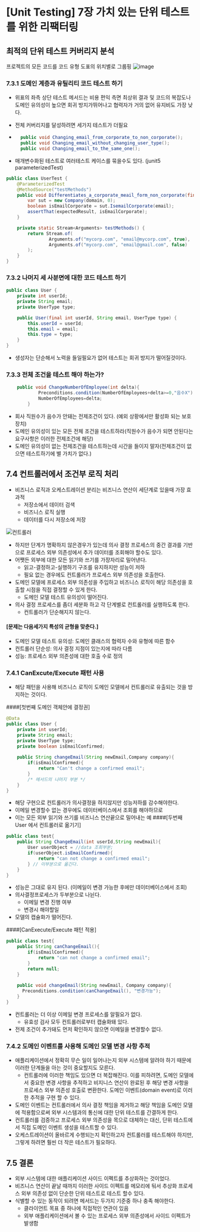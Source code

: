 # [Unit Testing] 7장 가치 있는 단위 테스트를 위한 리팩터링

## 최적의 단위 테스트 커버리지 분석

프로젝트의 모든 코드를 코드 유형 도표의 위치별로 그룹핑
![image](https://user-images.githubusercontent.com/58027908/233811903-3071ba12-b617-4ac8-ac1d-6769529b32e7.png)

### 7.3.1 도메인 계층과 유틸리티 코드 테스트 하기

- 위표의 좌측 상단 테스트 메서드는 비용 편익 측면 최상위 결과 및 코드의 복잡도나 도메인 유의성이 높으면 회귀 방지가뛰어나고 협력자가 거의 없어 유지비도 가장 낮다.

- 전체 커버리지를 달성하려면 세가지 테스트가 더필요
- ```java
    public void Changing_email_from_corporate_to_non_corporate();
    public void Changing_email_without_changing_user_type();
    public void Changing_email_to_the_same_one();    
    ```
- 매개변수화된 테스트로 여러테스트 케이스를 묶을수도 있다. (junit5 parameterizedTest)

```java
public class UserTest {
    @ParameterizedTest
    @MethodSource("testMethods")
    public void Differentiates_a_corporate_meail_form_non_corporate(final String domain, final String email, final boolean expectedResult) {
        var sut = new Company(domain, 0);
        boolean isEmailCorporate = sut.IsemailCorporate(email);
        assertThat(expectedResult, isEmailCorporate);
    }

    private static Stream<Arguments> testMethods() {
        return Stream.of(
                Arguments.of("mycorp.com", "email@mycorp.com", true),
                Arguments.of("mycorp.com", "email@gmail.com", false)
        );
    }
}
```

### 7.3.2 나머지 세 사분면에 대한 코드 테스트 하기

```java
public class User {
    private int userId;
    private String email;
    private UserType type;

    public User(final int userId, String email, UserType type) {
        this.userId = userId;
        this.email = email;
        this.type = type;
    }
}
```

- 생성자는 단순해서 노력을 들일필요가 없어 테스트는 회귀 방지가 떨어질것이다.

### 7.3.3 전체 조건을 테스트 해야 하는가?

```java
    public void ChangeNumberOfEmployee(int delta){
            Preconditions.condition(NumberOfEmployees+delta>=0,"음수X");
            NumberOfEmployees=delta;
        }
```

- 회사 직원수가 음수가 안돼는 전제조건이 있다. (예외 상황에서만 활성화 되는 보호 장치)
- 도메인 유의성이 있는 모든 전체 조건을 테스트하라(직원수가 음수가 되면 안된다는 요구사항은 이러한 전제조건에 해당)
- 도메인 유의성이 없는 전제조건을 테스트하는데 시간을 들이지 말자(전제조건이 없으면 테스트하기에 별 가치가 없다.)

## 7.4 컨트롤러에서 조건부 로직 처리

- 비즈니스 로직과 오케스트레이션 분리는 비즈니스 연산이 세단계로 있을때 가장 효과적
    - 저장소에서 데이터 검색
    - 비즈니스 로직 실행
    - 데이터를 다시 저장소에 저장

![컨트롤러](https://user-images.githubusercontent.com/58027908/233812577-bb77199e-04a3-4ea5-aa22-71f986b610e9.jpg)

- 하지만 단계가 명확하지 않은경우가 있는데 의사 결정 프로세스의 중간 결과를 기반으로 프로세스 외부 의존성에서 추가 데이터를 조회해야 할수도 있다.
- 어쨋든 외부에 대한 모든 읽기와 쓰기를 가장자리로 밀어낸다.
    - 읽고-결정하고-실행하기 구조를 유지하지만 성능이 저하
    - 필요 없는 경우에도 컨트롤러가 프로세스 외부 의존성을 호출한다.
- 도메인 모델에 프로세스 외부 의존성을 주입하고 비즈니스 로직이 해당 의존성을 호출할 시점을 직접 결정할 수 있게 한다.
    - 도메인 모델 테스트 유의성이 떨어진다.
- 의사 결정 프로세스를 좀더 세분화 하고 각 단계별로 컨트롤러를 실행하도록 한다.
    - 컨트롤러가 단순해지지 않는다.

#### [문제는 다음세가지 특성의 균형을 맞춘다.]

- 도메인 모델 테스트 유의성: 도메인 클래스의 협력자 수와 유형에 따른 함수
- 컨트롤러 단순성: 의사 결정 지점이 있는지에 따라 다름
- 성능: 프로세스 외부 의존성에 대한 호출 수로 정의

### 7.4.1 CanExcute/Execute 패턴 사용

- 해당 패턴을 사용해 비즈니스 로직이 도메인 모델에서 컨트롤러로 유출되는 것을 방지하는 것이다.

####[첫번째 도메인 객체안에 결정권]
```java
@Data
public class User {
    private int userId;
    private String email;
    private UserType type;
    private boolean isEmailConfirmed;
    
    public String changeEmail(String newEmail,Company company){
        if(isEmailConfirmed){
            return "Can't change a confirmed email";
        }
        /* 메서드의 나머지 부분 */
    }
}
```
- 해당 구현으로 컨트롤러가 의사결정을 하지않지만 성능저하를 감수해야한다.
- 이메일 변경할수 없는 경우에도 데이터베이스에서 조회를 해야하므로 
- 이는 모든 외부 읽기와 쓰기를 비즈니스 연산끝으로 밀어내는 예
####[두번째 User 에서 컨트롤러로 옮기기]

```java
public class test{
    public String ChangeEmail(int userId,String newEmail){
        User userObject = //data 조회부분;
        if(userObject.isEmailConfirmed){
            return "can not change a confirmed email";
        } // 이부분으로 옮긴다.
    }
}
```
- 성능은 그대로 유지 된다. (이메일이 변경 가능한 후에만 데이터베이스에서 조회)
- 의사결정프로세스가 두부분으로 나뉜다.
  - 이메일 변경 진행 여부
  - 변경시 해야할일
- 모델의 캡슐화가 떨어진다.

####[CanExecute/Execute 패턴 적용]
```java
public class test{
    public String canChangeEmail(){
        if(isEmailConfirmed){
            return "can not change a confirmed email";
        }
        return null;
    }
    
    public void changeEmail(String newEmail, Company company){
      Preconditions.condition(canChangeEmail(), "변경가능");
    }
}
```
- 컨트롤러는 더 이상 이메일 변경 프로세스를 알필요가 없다.
  - 유효성 검사 모두 컨트롤러로부터 캡슐화돼 있다.
- 전제 조건이 추가돼도 먼저 확인하지 않으면 이메일을 변경할수 없다.

### 7.4.2 도메인 이벤트를 사용해 도메인 모델 변경 사항 추적
- 애플리케이션에서 정확히 무슨 일이 일어나는지 외부 시스템에 알려야 하기 때문에 이러한 단계들을 아는 것이 중요할지도 모른다.
  - 컨트롤러에 이러한 책임도 있으면 더 복잡해진다. 이를 피하려면, 도메인 모델에서 중요한 변경 사항을 추적하고 비지니스 연산이 완료된 후 해당 변경 사항을 프로세스 외부 의존성 호출로 변환한다.
  도메인 이벤트(domain event)로 이러한 추적을 구현 할 수 있다.
- 도메인 이벤트는 컨트롤러에서 의사 결정 책임을 제거하고 해당 책임을 도메인 모델에 적용함으로써 외부 시스템과의 통신에 대한 단위 테스트를 간결하게 한다.
- 컨트롤러를 검증하고 프로세스 외부 의존성을 목으로 대체하는 대신, 단위 테스트에서 직접 도메인 이벤트 생성을 테스트할 수 있다.
- 오케스트레이션이 올바르게 수행되는지 확인하고자 컨트롤러를 테스트해야 하지만, 그렇게 하려면 훨씬 더 작은 테스트가 필요하다.

## 7.5 결론
- 외부 시스템에 대한 애플리케이션 사이드 이펙트를 추상화하는 것이었다.
- 비즈니스 연산이 끝날 때까지 이러한 사이드 이펙트를 메모리에 둬서 추상화 프로세스 외부 의존성 없이 단순한 단위 테스트로 테스트 할수 있다.
- 식별할 수 있는 동작이 되려면 메서드는 두가지 기준중 하나 충족 해야한다.
  - 클라이언트 목표 중 하나에 직접적인 연관이 있음
  - 외부 애플리케이션에서 볼 수 있는 프로세스 외부 의존성에서 사이드 이펙트가 발생함

